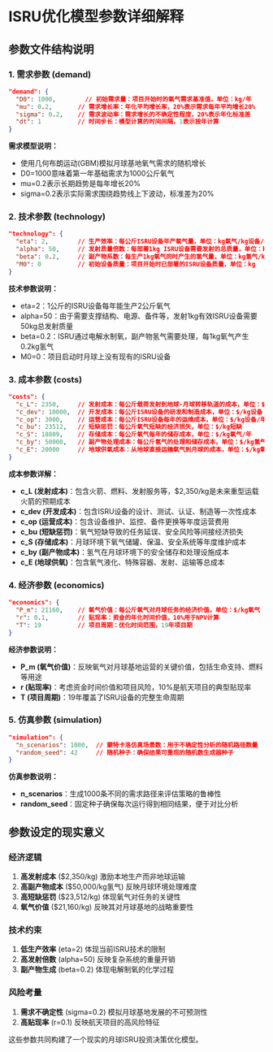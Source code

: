 # ISRU优化模型参数详细解释

## 参数文件结构说明

### 1. 需求参数 (demand)
```json
"demand": {
  "D0": 1000,        // 初始需求量：项目开始时的氧气需求基准值，单位：kg/年
  "mu": 0.2,       // 需求增长率：年化平均增长率，20%表示需求每年平均增长20%
  "sigma": 0.2,    // 需求波动率：需求增长的不确定性程度，20%表示年化标准差
  "dt": 1          // 时间步长：模型计算的时间间隔，1表示按年计算
}
```

**需求模型说明：**
- 使用几何布朗运动(GBM)模拟月球基地氧气需求的随机增长
- D0=1000意味着第一年基础需求为1000公斤氧气
- mu=0.2表示长期趋势是每年增长20%
- sigma=0.2表示实际需求围绕趋势线上下波动，标准差为20%

### 2. 技术参数 (technology)
```json
"technology": {
  "eta": 2,        // 生产效率：每公斤ISRU设备年产氧气量，单位：kg氧气/kg设备/年
  "alpha": 50,     // 发射质量倍数：每部署1kg ISRU设备需要发射的总质量，单位：kg发射质量/kg设备
  "beta": 0.2,     // 副产物系数：每生产1kg氧气同时产生的氢气量，单位：kg氢气/kg氧气
  "M0": 0          // 初始设备质量：项目开始时已部署的ISRU设备质量，单位：kg
}
```

**技术参数说明：**
- eta=2：1公斤的ISRU设备每年能生产2公斤氧气
- alpha=50：由于需要支撑结构、电源、备件等，发射1kg有效ISRU设备需要50kg总发射质量
- beta=0.2：ISRU通过电解水制氧，副产物氢气需要处理，每1kg氧气产生0.2kg氢气
- M0=0：项目启动时月球上没有现有的ISRU设备

### 3. 成本参数 (costs)
```json
"costs": {
  "c_L": 2350,     // 发射成本：每公斤载荷发射到地球-月球转移轨道的成本，单位：$/kg
  "c_dev": 10000,  // 开发成本：每公斤ISRU设备的研发和制造成本，单位：$/kg设备
  "c_op": 3000,    // 运营成本：每公斤ISRU设备每年的运维成本，单位：$/kg设备/年
  "c_bu": 23512,   // 短缺惩罚：每公斤氧气短缺的经济损失，单位：$/kg短缺
  "c_S": 18809,    // 存储成本：每公斤氧气每年的储存成本，单位：$/kg氧气/年
  "c_by": 50000,   // 副产物处理成本：每公斤氢气的处理和储存成本，单位：$/kg氢气
  "c_E": 20000     // 地球供氧成本：从地球直接运输氧气到月球的成本，单位：$/kg氧气
}
```

**成本参数详解：**
- **c_L (发射成本)**：包含火箭、燃料、发射服务等，$2,350/kg是未来重型运载火箭的预期成本
- **c_dev (开发成本)**：包含ISRU设备的设计、测试、认证、制造等一次性成本
- **c_op (运营成本)**：包含设备维护、监控、备件更换等年度运营费用
- **c_bu (短缺惩罚)**：氧气短缺导致的任务延误、安全风险等间接经济损失
- **c_S (存储成本)**：月球环境下氧气储罐、保温、安全系统等年度维护成本
- **c_by (副产物成本)**：氢气在月球环境下的安全储存和处理设施成本
- **c_E (地球供氧)**：包含氧气液化、特殊容器、发射、运输等总成本

### 4. 经济参数 (economics)
```json
"economics": {
  "P_m": 21160,    // 氧气价值：每公斤氧气对月球任务的经济价值，单位：$/kg氧气
  "r": 0.1,        // 贴现率：资金的年化时间价值，10%用于NPV计算
  "T": 19          // 项目周期：优化时间范围，19年项目期
}
```

**经济参数说明：**
- **P_m (氧气价值)**：反映氧气对月球基地运营的关键价值，包括生命支持、燃料等用途
- **r (贴现率)**：考虑资金时间价值和项目风险，10%是航天项目的典型贴现率
- **T (项目周期)**：19年覆盖了ISRU设备的完整生命周期

### 5. 仿真参数 (simulation)
```json
"simulation": {
  "n_scenarios": 1000,  // 蒙特卡洛仿真场景数：用于不确定性分析的随机路径数量
  "random_seed": 42     // 随机种子：确保结果可重现的随机数生成器种子
}
```

**仿真参数说明：**
- **n_scenarios**：生成1000条不同的需求路径来评估策略的鲁棒性
- **random_seed**：固定种子确保每次运行得到相同结果，便于对比分析

## 参数设定的现实意义

### 经济逻辑
1. **高发射成本** ($2,350/kg) 激励本地生产而非地球运输
2. **高副产物成本** ($50,000/kg氢气) 反映月球环境处理难度
3. **高短缺惩罚** ($23,512/kg) 体现氧气对任务的关键性
4. **氧气价值** ($21,160/kg) 反映其对月球基地的战略重要性

### 技术约束
1. **低生产效率** (eta=2) 体现当前ISRU技术的限制
2. **高发射倍数** (alpha=50) 反映复杂系统的重量开销
3. **副产物生成** (beta=0.2) 体现电解制氧的化学过程

### 风险考量
1. **需求不确定性** (sigma=0.2) 模拟月球基地发展的不可预测性
2. **高贴现率** (r=0.1) 反映航天项目的高风险特征

这些参数共同构建了一个现实的月球ISRU投资决策优化模型。
